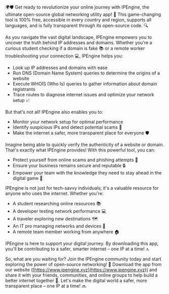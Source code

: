 🌍🛡️ Get ready to revolutionize your online journey with IPEngine, the ultimate open-source global networking utility app! 🚀 This game-changing tool is 100% free, accessible in every country and region, supports all languages, and is fully transparent through its open-source code. 🔍

As you navigate the vast digital landscape, IPEngine empowers you to uncover the truth behind IP addresses and domains. Whether you're a curious student checking if a domain is fake 📚 or a remote worker troubleshooting your connection 💻, IPEngine helps you:

* Look up IP addresses and domains with ease
* Run DNS (Domain Name System) queries to determine the origins of a website
* Execute WHOIS (Who Is) queries to gather information about domain registrants
* Trace routes to diagnose internet issues and optimize your network setup 📈

But that's not all! IPEngine also enables you to:

* Monitor your network setup for optimal performance
* Identify suspicious IPs and detect potential scams 💸
* Make the internet a safer, more transparent place for everyone 🛡️

Imagine being able to quickly verify the authenticity of a website or domain. That's exactly what IPEngine provides! With this powerful tool, you can:

* Protect yourself from online scams and phishing attempts 🚫
* Ensure your business remains secure and reputable 🔒
* Empower your team with the knowledge they need to stay ahead in the digital game 💪

IPEngine is not just for tech-savvy individuals; it's a valuable resource for anyone who uses the internet. Whether you're:

* A student researching online resources 📚
* A developer testing network performance 💻
* A traveler exploring new destinations 🗺️
* An IT pro managing networks and devices 💼
* A remote team member working from anywhere 🏠

IPEngine is here to support your digital journey. By downloading this app, you'll be contributing to a safer, smarter internet – one IP at a time! 🔝

So, what are you waiting for? Join the IPEngine community today and start exploring the power of open-source networking! 🌟 Download the app from our website ([https://www.ipengine.xyz](https://www.ipengine.xyz)) and share it with your friends, communities, and online groups to help build a better internet together 🤝. Let's make the digital world a safer, more transparent place – one IP at a time! 🔜